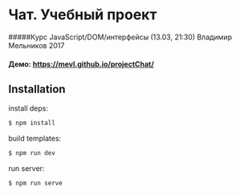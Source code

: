 # Чат. Учебный проект
#####Курс JavaScript/DOM/интерфейсы (13.03, 21:30)
Владимир Мельников 2017

#### Демо: https://mevl.github.io/projectChat/

## Installation

install deps:
```bash
$ npm install
```

build templates:
```bash
$ npm run dev
```

run server:
```bash
$ npm run serve
```
